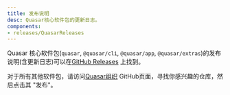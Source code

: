 ```yaml
---
title: 发布说明
desc: Quasar核心软件包的更新日志。
components:
- releases/QuasarReleases
---
```


 Quasar 核心软件包(`quasar`, `@quasar/cli`, `@quasar/app`, `@quasar/extras`)的发布说明(含更新日志)可以在[GitHub Releases](https://github.com/quasarframework/quasar/releases) 上找到。

对于所有其他软件包，请访问[Quasar组织](https://github.com/quasarframework) GitHub页面，寻找你感兴趣的仓库，然后点击其 "发布"。

<quasar-releases />
